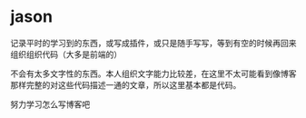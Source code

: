 # jason
记录平时的学习到的东西，或写成插件，或只是随手写写，等到有空的时候再回来组织组织代码（大多是前端的）
 
不会有太多文字性的东西。本人组织文字能力比较差，在这里不太可能看到像博客那样完整的对这些代码描述一通的文章，所以这里基本都是代码。
 
努力学习怎么写博客吧
 

